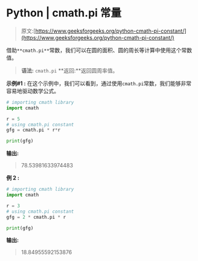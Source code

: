# Python | cmath.pi 常量

> 原文:[https://www.geeksforgeeks.org/python-cmath-pi-constant/](https://www.geeksforgeeks.org/python-cmath-pi-constant/)

借助`**cmath.pi**`常数，我们可以在圆的面积、圆的周长等计算中使用这个常数值。

> **语法:** `cmath.pi`
> **返回:**返回圆周率值。

**示例#1 :**
在这个示例中，我们可以看到，通过使用`cmath.pi`常数，我们能够非常容易地驱动数学公式。

```py
# importing cmath library
import cmath

r = 5
# using cmath.pi constant
gfg = cmath.pi * r*r

print(gfg)
```

**输出:**

> 78.53981633974483

**例 2 :**

```py
# importing cmath library
import cmath

r = 3
# using cmath.pi constant
gfg = 2 * cmath.pi * r

print(gfg)
```

**输出:**

> 18.84955592153876
